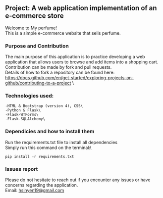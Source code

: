 ## Project: A web application implementation of an e-commerce store
Welcome to My perfume!\
This is a simple e-commerce website that sells perfume.

### Purpose and Contribution
The main purpose of this application is to practice developing a web application that allows users to browse and add items into a shopping cart.\
Contribution can be made by fork and pull requests.\
Details of how to fork a repository can be found here: https://docs.github.com/en/get-started/exploring-projects-on-github/contributing-to-a-project \

### Technologies used:
    -HTML & Bootstrap (version 4), CSS\
    -Python & Flask\
    -Flask-WTForms\
    -Flask-SQLAlchemy\

### Dependicies and how to install them
Run the requirements.txt file to install all dependencies\
Simply run this command on the terminal:\
```
pip install -r requirements.txt
```

### Issues report

Please do not hesitate to reach out if you encounter any issues or have concerns regarding the application. \
Email: hsinyen19@gmail.com